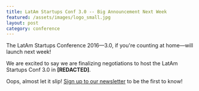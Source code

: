 ```yaml
---
title: LatAm Startups Conf 3.0 -- Big Announcement Next Week
featured: /assets/images/logo_small.jpg
layout: post
category: conference
---
```


<p>
The LatAm Startups Conference 2016&mdash;3.0, if you're counting at home&mdash;will launch next week!
</p>
<!--more-->
<p>
We are excited to say we are finalizing negotiations to host the LatAm Startups Conf 3.0 in <strong>[REDACTED]</strong>.
</p>
<p>
Oops, almost let it slip! <a href="#join-the-movement">Sign up to our newsletter</a> to be the first to know!
</p>
